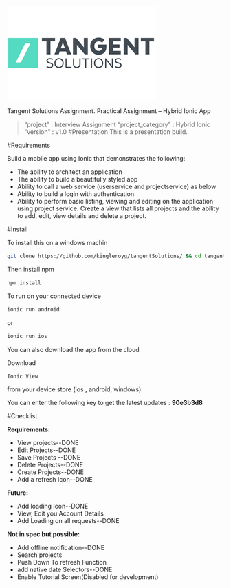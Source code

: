 ![Alt text](/resources/screenshots/nexus/1_logo.png?raw=true "Tangent Solutions Logo")

Tangent Solutions Assignment. Practical Assignment – Hybrid Ionic App

> “project” : Interview Assignment
> “project_category” : Hybrid Ionic
> “version” : v1.0
#Presentation
This is a presentation build.


#Requirements

Build a mobile app using Ionic that demonstrates the following:
  - The ability to architect an application
  - The ability to build a beautifully styled app
  - Ability to call a web service (userservice and projectservice) as below
  - Ability to build a login with authentication
  - Ability to perform basic listing, viewing and editing on the application using project
service. Create a view that lists all projects and the ability to add, edit, view details and
delete a project.

#Install

To install this on a windows machin
```sh
git clone https://github.com/kingleroyg/tangentSolutions/ && cd tangentSolutions
```
Then install npm
```sh
npm install
```
To run on your connected device
```sh
ionic run android
```
or
```sh
ionic run ios
```
You can also download the app from the cloud

Download
```sh
Ionic View
```
from your device store (ios , android, windows).

You can enter the following key to get the latest updates : **90e3b3d8**

#Checklist

**Requirements:**
  - View projects--DONE
  - Edit Projects--DONE
  - Save Projects --DONE
  - Delete Projects--DONE
  - Create Projects--DONE
  - Add a refresh Icon--DONE

**Future:**
  - Add loading Icon--DONE
  - View, Edit you Account Details
  - Add Loading on all requests--DONE

**Not in spec but possible:**
  - Add offline notification--DONE
  - Search projects
  - Push Down To refresh Function
  - add native date Selectors--DONE
  - Enable Tutorial Screen(Disabled for development)